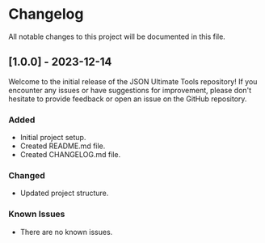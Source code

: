 # Changelog

All notable changes to this project will be documented in this file.

## [1.0.0] - 2023-12-14

Welcome to the initial release of the JSON Ultimate Tools repository!
If you encounter any issues or have suggestions for improvement, please don't hesitate to provide feedback or open an issue on the GitHub repository.

### Added

- Initial project setup.
- Created README.md file.
- Created CHANGELOG.md file.

### Changed

- Updated project structure.

### Known Issues

- There are no known issues.

<!------------------------------------------------------------------

### Fixed
### Improved
### Removed

\*\* ----------------------------------------------------------------->
